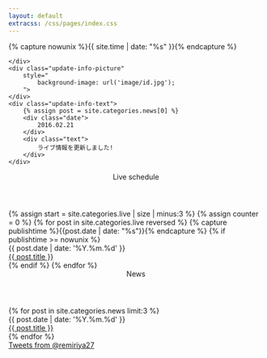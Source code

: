 ```yaml
---
layout: default
extracss: /css/pages/index.css
---
```

{% capture nowunix %}{{ site.time | date: "%s" }}{% endcapture %}
<div class="top-picture" 
	style="
		background-image: url('image/index-large/00.jpg');
		background-size: cover;
		background-position: 35%;
	">
	<div class="extra-link">
		
	</div>
	<div class="update-info-picture"
		style="
			background-image: url('image/id.jpg');
		">
	</div>
	<div class="update-info-text">
		{% assign post = site.categories.news[0] %}
		<div class="date">
			2016.02.21
		</div>
		<div class="text">
			ライブ情報を更新しました!
		</div>
	</div>
</div>
<div class="bottom-contents">
	<section class="live">
		<header>Live schedule</header>
		{% assign start = site.categories.live | size | minus:3 %}
		{% assign counter = 0 %}
		{% for post in site.categories.live reversed %}
		{% capture publishtime %}{{post.date | date: "%s"}}{% endcapture %}
		{% if publishtime >= nowunix %}
		<div class="post-thumb">
			<div class="date">
				{{ post.date | date: '%Y.%m.%d' }}
			</div>
			<div class="title">
				<a href="{{ page.url | ptr }}{{ post.url }}">{{ post.title }} <i class="fa fa-arrow-circle-right fa-lg"></i></a>
			</div>
		</div>
		{% endif %}
		{% endfor %}
	</section>
	<section class="news">
		<header>News</header>
		{% for post in site.categories.news limit:3 %}
		<div class="post-thumb">
			<div class="date">
				{{ post.date | date: '%Y.%m.%d' }}
			</div>
			<div class="title">
				<a href="{{ page.url | ptr }}{{ post.url }}">{{ post.title }} <i class="fa fa-arrow-circle-right fa-lg"></i></a>
			</div>
		</div>
		{% endfor %}
	</section>
	<section class="twitter">
		<a class="twitter-timeline" href="https://twitter.com/remiriya27" data-widget-id="607049707467120641" data-link-color="#d55" data-chrome="nofooter" data-border-color="#ffc6d1" data-tweet-limit="3">Tweets from @remiriya27</a>
	</section>
</div>